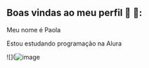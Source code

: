 ## Boas vindas ao meu perfil 🖤 🥇:

Meu nome é Paola

Estou estudando programação na Alura




![](![image](https://github.com/user-attachments/assets/f6791e46-f890-450e-8a86-bb87893db676)
